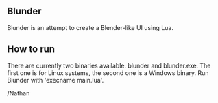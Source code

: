 Blunder
-------

Blunder is an attempt to create a Blender-like UI using Lua.

## How to run ##

There are currently two binaries available. blunder and blunder.exe. The first one is for Linux systems, the second one is a Windows binary. Run Blunder with 'execname main.lua'.

/Nathan
